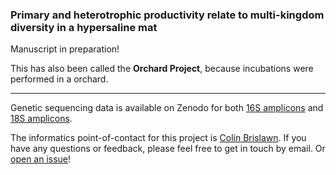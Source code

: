 ### Primary and heterotrophic productivity relate to multi-kingdom diversity in a hypersaline mat

Manuscript in preparation!

This has also been called the **Orchard Project**, because incubations were performed in a orchard.

---

Genetic sequencing data is available on Zenodo for both [16S amplicons](https://zenodo.org/record/803376) and [18S amplicons](https://zenodo.org/record/803476).

The informatics point-of-contact for this project is [Colin Brislawn](https://www.github.com/colinbrislawn).
If you have any questions or feedback, please feel free to get in touch by email.
Or [open an issue](https://github.com/pnnl/bernstein-2017-productivity-and-diversity-2/issues)!
